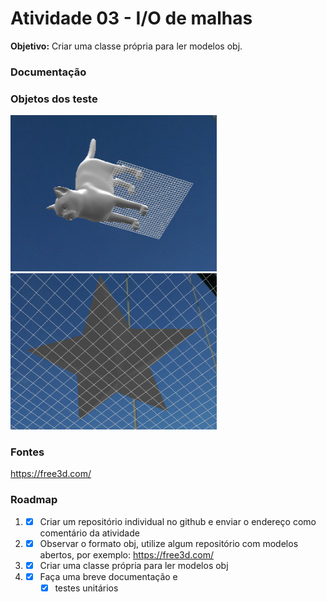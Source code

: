 # Atividade 03 - I/O de malhas
**Objetivo:** Criar uma classe própria para ler modelos obj.

### Documentação

### Objetos dos teste
<img src="./gato.png" height="250" width="330"  alt="objeto 3D de gato" />
<img src="./star.png" height="250" width="330" alt="objeto 3D de estrela" />

### Fontes
https://free3d.com/ <br>

### Roadmap
1) - [x] Criar um repositório individual no github e enviar o endereço como comentário da atividade
2) - [x] Observar o formato obj, utilize algum repositório com modelos abertos, por exemplo: https://free3d.com/
3) - [x] Criar uma classe própria para ler modelos obj
4) - [x] Faça uma breve documentação e
        - [x] testes unitários